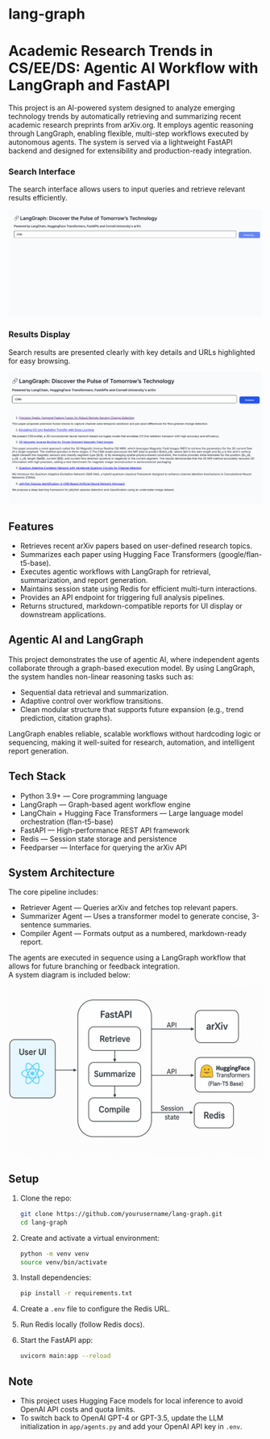 # lang-graph
# Academic Research Trends in CS/EE/DS: Agentic AI Workflow with LangGraph and FastAPI

This project is an AI-powered system designed to analyze emerging technology trends by automatically retrieving and summarizing recent academic research preprints from arXiv.org. It employs agentic reasoning through LangGraph, enabling flexible, multi-step workflows executed by autonomous agents. The system is served via a lightweight FastAPI backend and designed for extensibility and production-ready integration.

### Search Interface

The search interface allows users to input queries and retrieve relevant results efficiently.

![Search](./search.png)

### Results Display

Search results are presented clearly with key details and URLs highlighted for easy browsing.

![Results](./results.png)

## Features

- Retrieves recent arXiv papers based on user-defined research topics.
- Summarizes each paper using Hugging Face Transformers (google/flan-t5-base).
- Executes agentic workflows with LangGraph for retrieval, summarization, and report generation.
- Maintains session state using Redis for efficient multi-turn interactions.
- Provides an API endpoint for triggering full analysis pipelines.
- Returns structured, markdown-compatible reports for UI display or downstream applications.

## Agentic AI and LangGraph

This project demonstrates the use of agentic AI, where independent agents collaborate through a graph-based execution model. By using LangGraph, the system handles non-linear reasoning tasks such as:

- Sequential data retrieval and summarization.
- Adaptive control over workflow transitions.
- Clean modular structure that supports future expansion (e.g., trend prediction, citation graphs).

LangGraph enables reliable, scalable workflows without hardcoding logic or sequencing, making it well-suited for research, automation, and intelligent report generation.

## Tech Stack

- Python 3.9+ — Core programming language
- LangGraph — Graph-based agent workflow engine
- LangChain + Hugging Face Transformers — Large language model orchestration (flan-t5-base)
- FastAPI — High-performance REST API framework
- Redis — Session state storage and persistence
- Feedparser — Interface for querying the arXiv API

## System Architecture

The core pipeline includes:

- Retriever Agent — Queries arXiv and fetches top relevant papers.
- Summarizer Agent — Uses a transformer model to generate concise, 3-sentence summaries.
- Compiler Agent — Formats output as a numbered, markdown-ready report.

The agents are executed in sequence using a LangGraph workflow that allows for future branching or feedback integration.  
A system diagram is included below:

![LangGraph Architecture](./flow.png)

## Setup

1. Clone the repo:

    ```bash
    git clone https://github.com/yourusername/lang-graph.git
    cd lang-graph
    ```

2. Create and activate a virtual environment:

    ```bash
    python -m venv venv
    source venv/bin/activate
    ```

3. Install dependencies:

    ```bash
    pip install -r requirements.txt
    ```

4. Create a `.env` file to configure the Redis URL.

5. Run Redis locally (follow Redis docs).

6. Start the FastAPI app:

    ```bash
    uvicorn main:app --reload
    ```

## Note

- This project uses Hugging Face models for local inference to avoid OpenAI API costs and quota limits.
- To switch back to OpenAI GPT-4 or GPT-3.5, update the LLM initialization in `app/agents.py` and add your OpenAI API key in `.env`.
